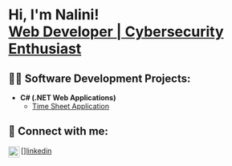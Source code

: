 <h1>Hi, I'm Nalini! <br/><a href="https://github.com/nalram">Web Developer | Cybersecurity Enthusiast</a></h1>

<h2>👨‍💻 Software Development Projects:</h2>

- <b>C# (.NET Web Applications)</b>
  - [Time Sheet Application](https://github.com/nalram/TimeSheetApp.git)
  
<h2> 🤳 Connect with me:</h2>

[<img align="left" alt="Nalini | LinkedIn" width="22px" src="https://cdn.jsdelivr.net/npm/simple-icons@v3/icons/linkedin.svg" />][linkedin](www.linkedin.com/in/nalinirajaram)
